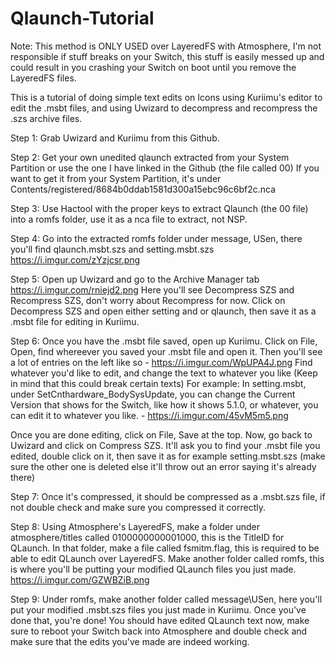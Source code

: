 # Qlaunch-Tutorial
Note: This method is ONLY USED over LayeredFS with Atmosphere, I'm not responsible if stuff breaks on your Switch, this stuff is easily messed up and could result in you crashing your Switch on boot until you remove the LayeredFS files.


This is a tutorial of doing simple text edits on Icons using Kuriimu's editor to edit the .msbt files, and using Uwizard to decompress and recompress the .szs archive files.


Step 1:
Grab Uwizard and Kuriimu from this Github.

Step 2:
Get your own unedited qlaunch extracted from your System Partition or use the one I have linked in the Github (the file called 00)
If you want to get it from your System Partition, it's under Contents/registered/8684b0ddab1581d300a15ebc96c6bf2c.nca

Step 3:
Use Hactool with the proper keys to extract Qlaunch (the 00 file) into a romfs folder, use it as a nca file to extract, not NSP.

Step 4:
Go into the extracted romfs folder under message, USen, there you'll find qlaunch.msbt.szs and setting.msbt.szs
https://i.imgur.com/zYzjcsr.png

Step 5:
Open up Uwizard and go to the Archive Manager tab
https://i.imgur.com/rniejd2.png
Here you'll see Decompress SZS and Recompress SZS, don't worry about Recompress for now.
Click on Decompress SZS and open either setting and or qlaunch, then save it as a .msbt file for editing in Kuriimu.

Step 6:
Once you have the .msbt file saved, open up Kuriimu.
Click on File, Open, find whereever you saved your .msbt file and open it.
Then you'll see a lot of entries on the left like so - https://i.imgur.com/WpUPA4J.png
Find whatever you'd like to edit, and change the text to whatever you like (Keep in mind that this could break certain texts)
For example: In setting.msbt, under SetCnthardware_BodySysUpdate, you can change the Current Version that shows for the Switch, like how it shows 5.1.0, or whatever, you can edit it to whatever you like. - https://i.imgur.com/45vM5m5.png

Once you are done editing, click on File, Save at the top.
Now, go back to Uwizard and click on Compress SZS.
It'll ask you to find your .msbt file you edited, double click on it, then save it as for example setting.msbt.szs (make sure the other one is deleted else it'll throw out an error saying it's already there)

Step 7:
Once it's compressed, it should be compressed as a .msbt.szs file, if not double check and make sure you compressed it correctly.

Step 8:
Using Atmosphere's LayeredFS, make a folder under atmosphere/titles called 0100000000001000, this is the TitleID for QLaunch.
In that folder, make a file called fsmitm.flag, this is required to be able to edit QLaunch over LayeredFS.
Make another folder called romfs, this is where you'll be putting your modified QLaunch files you just made.
https://i.imgur.com/GZWBZiB.png

Step 9:
Under romfs, make another folder called message\USen, here you'll put your modified .msbt.szs files you just made in Kuriimu.
Once you've done that, you're done! You should have edited QLaunch text now, make sure to reboot your Switch back into Atmosphere and double check and make sure that the edits you've made are indeed working.
